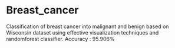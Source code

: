 # Breast_cancer
Classification of breast cancer into malignant and benign based on Wisconsin dataset using effective visualization techniques and randomforest classifier. Accuracy : 95.906%
